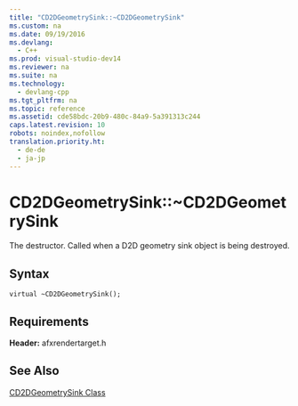 ```yaml
---
title: "CD2DGeometrySink::~CD2DGeometrySink"
ms.custom: na
ms.date: 09/19/2016
ms.devlang: 
  - C++
ms.prod: visual-studio-dev14
ms.reviewer: na
ms.suite: na
ms.technology: 
  - devlang-cpp
ms.tgt_pltfrm: na
ms.topic: reference
ms.assetid: cde58bdc-20b9-480c-84a9-5a391313c244
caps.latest.revision: 10
robots: noindex,nofollow
translation.priority.ht: 
  - de-de
  - ja-jp
---
```

# CD2DGeometrySink::~CD2DGeometrySink
The destructor. Called when a D2D geometry sink object is being destroyed.  
  
## Syntax  
  
```  
virtual ~CD2DGeometrySink();  
```  
  
## Requirements  
 **Header:** afxrendertarget.h  
  
## See Also  
 [CD2DGeometrySink Class](../vs140/CD2DGeometrySink-Class.md)